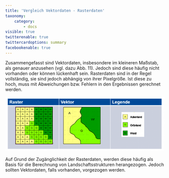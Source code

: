 ```yaml
---
title: 'Vergleich Vektordaten - Rasterdaten'
taxonomy:
    category:
        - docs
visible: true
twitterenable: true
twittercardoptions: summary
facebookenable: true
---
```


Zusammengefasst sind Vektordaten, insbesondere im kleineren Maßstab, als genauer anzusehen (vgl. dazu Abb. 11). Jedoch sind diese häufig nicht vorhanden oder können lückenhaft sein. Rasterdaten sind in der Regel vollständig, sie sind jedoch abhängig von ihrer Pixelgröße. Ist diese zu hoch, muss mit Abweichungen bzw. Fehlern in den Ergebnissen gerechnet werden.

![LSM_Raster2](Raster_1.png?lightbox=800&resize=300&classes=caption "Abb. 11: Raster-Vektor Vergleich")

Auf Grund der Zugänglichkeit der Rasterdaten, werden diese häufig als Basis für die Berechnung von Landschaftsstrukturen herangezogen. Jedoch sollten Vektordaten, falls vorhanden, vorgezogen werden.